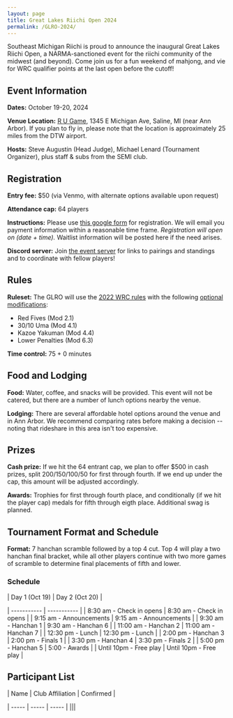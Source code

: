 ```yaml
---
layout: page
title: Great Lakes Riichi Open 2024
permalink: /GLRO-2024/
---
```

Southeast Michigan Riichi is proud to announce the inaugural Great Lakes Riichi Open, a NARMA-sanctioned event for the riichi community of the midwest (and beyond). 
Come join us for a fun weekend of mahjong, and vie for WRC qualifier points at the last open before the cutoff!

## Event Information

**Dates:** October 19-20, 2024

**Venue Location:** [R U Game](https://maps.app.goo.gl/pTERNhArqHQgK8qVA), 1345 E Michigan Ave, Saline, MI (near Ann Arbor).
If you plan to fly in, please note that the location is approximately 25 miles from the DTW airport.

**Hosts:** Steve Augustin (Head Judge), Michael Lenard (Tournament Organizer), plus staff & subs from the SEMI club.

## Registration

**Entry fee:** $50 (via Venmo, with alternate options available upon request)

**Attendance cap:** 64 players

**Instructions:** Please use [this google form]() for registration. We will email you payment information within a reasonable time frame.
_Registration will open on (date + time)._ Waitlist information will be posted here if the need arises.

**Discord server:** Join [the event server]() for links to pairings and standings and to coordinate with fellow players!

## Rules

**Ruleset:** The GLRO will use the [2022 WRC rules](https://ooyamaneko.net/download/mahjong/riichi/WRC_Rules_2022_(2022-07-08)_en.pdf) with the following [optional modifications](https://ooyamaneko.net/download/mahjong/riichi/WRC_Rules_2022_-_Optional_Rules_en.pdf):
- Red Fives (Mod 2.1)
- 30/10 Uma (Mod 4.1)
- Kazoe Yakuman (Mod 4.4)
- Lower Penalties (Mod 6.3)

**Time control:** 75 + 0 minutes

## Food and Lodging

**Food:** Water, coffee, and snacks will be provided. This event will not be catered, but there are a number of lunch options nearby the venue.

**Lodging:** There are several affordable hotel options around the venue and in Ann Arbor. We recommend comparing rates before making a decision -- noting that rideshare in this area isn't too expensive.

## Prizes

**Cash prize:** If we hit the 64 entrant cap, we plan to offer $500 in cash prizes, split 200/150/100/50 for first through fourth. If we end up under the cap, this amount will be adjusted accordingly.

**Awards:** Trophies for first through fourth place, and conditionally (if we hit the player cap) medals for fifth through eigth place. Additional swag is planned.

## Tournament Format and Schedule

**Format:** 7 hanchan scramble followed by a top 4 cut. Top 4 will play a two hanchan final bracket, while all other players continue with two more games of scramble to determine final placements of fifth and lower.

### Schedule

| Day 1 (Oct 19) | Day 2 (Oct 20) |

| ----------- | ----------- |
| 8:30 am - Check in opens | 8:30 am - Check in opens |
| 9:15 am - Announcements | 9:15 am - Announcements |
| 9:30 am - Hanchan 1 | 9:30 am - Hanchan 6 |
| 11:00 am - Hanchan 2 | 11:00 am - Hanchan 7 |
| 12:30 pm - Lunch | 12:30 pm - Lunch |
| 2:00 pm - Hanchan 3 | 2:00 pm - Finals 1 |
| 3:30 pm - Hanchan 4 | 3:30 pm - Finals 2 |
| 5:00 pm - Hanchan 5 | 5:00 - Awards |
| Until 10pm - Free play | Until 10pm - Free play |

## Participant List

| Name | Club Affiliation | Confirmed |

| ----- | ----- | ----- |
|||
